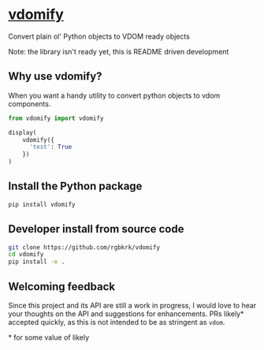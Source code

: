 # [vdomify](https://github.com/rgbkrk/vdomify)

Convert plain ol' Python objects to VDOM ready objects

Note: the library isn't ready yet, this is README driven development

## Why use vdomify?

When you want a handy utility to convert python objects to vdom components.

```python
from vdomify import vdomify

display(
    vdomify({
      'test': True
    })
)
```

## Install the Python package

```bash
pip install vdomify
```

## Developer install from source code

```bash
git clone https://github.com/rgbkrk/vdomify
cd vdomify
pip install -e .
```

## Welcoming feedback

Since this project and its API are still a work in progress, I would love to
hear your thoughts on the API and suggestions for enhancements. PRs likely\* accepted
quickly, as this is not intended to be as stringent as `vdom`.

\* for some value of likely

